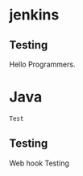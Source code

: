 # jenkins 

## Testing


Hello Programmers.

Java
=======
```
Test
```

## Testing

Web hook Testing


